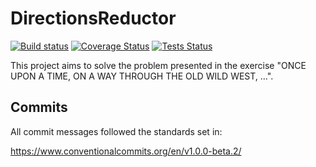 # DirectionsReductor

[![Build status](https://ci.appveyor.com/api/projects/status/github/OnofreJ/directionsreductor?svg=true)](https://ci.appveyor.com/api/projects/status/github/OnofreJ/directionsreductor)
[![Coverage Status](https://coveralls.io/repos/github/OnofreJ/DirectionsReductor/badge.svg?branch=master)](https://coveralls.io/github/OnofreJ/DirectionsReductor?branch=master)
[![Tests Status](https://img.shields.io/appveyor/tests/Onofrej/DirectionsReductor/master)](https://img.shields.io/appveyor/tests/Onofrej/DirectionsReductor/master)


This project aims to solve the problem presented in the exercise "ONCE UPON A TIME, ON A WAY THROUGH THE OLD WILD WEST, …".

## Commits
All commit messages followed the standards set in:

https://www.conventionalcommits.org/en/v1.0.0-beta.2/


